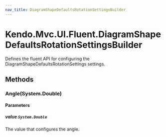 ```yaml
---
nav_title: DiagramShapeDefaultsRotationSettingsBuilder
---
```


# Kendo.Mvc.UI.Fluent.DiagramShapeDefaultsRotationSettingsBuilder
Defines the fluent API for configuring the DiagramShapeDefaultsRotationSettings settings.




## Methods


### Angle(System.Double)



#### Parameters

##### value `System.Double`
The value that configures the angle.







